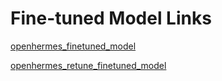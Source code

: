 # Fine-tuned Model Links
[openhermes_finetuned_model](https://utsacloud-my.sharepoint.com/:f:/g/personal/hezron_perez_my_utsa_edu/El7_4BlZFLJLmHGmyOQYPckBW3opf24mi3DGMxv5q2f4Dg?e=XkYmZp)

[openhermes_retune_finetuned_model](https://utsacloud-my.sharepoint.com/:f:/g/personal/hezron_perez_my_utsa_edu/EvN7Hmq0xsRHtK2PWLXcTfoBBGG9vWWcQwG8tiv6Y-C8jQ?e=W5Pphv)
